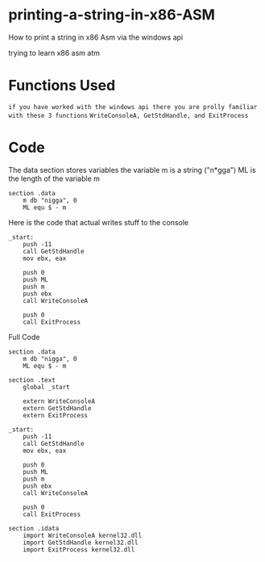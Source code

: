 # printing-a-string-in-x86-ASM
How to print a string in x86 Asm via the windows api

trying to learn x86 asm atm

# Functions Used

```if you have worked with the windows api there you are prolly familiar with these 3 functions```
```WriteConsoleA, GetStdHandle, and ExitProcess```

# Code


The data section stores variables the variable m is a string ("n*gga")
ML is the length of the variable m
```
section .data
    m db "nigga", 0
    ML equ $ - m
```

Here is the code that actual writes stuff to the console

```
_start:
    push -11                  
    call GetStdHandle  
    mov ebx, eax             

    push 0                     
    push ML        
    push m              
    push ebx                   
    call WriteConsoleA       

    push 0                     
    call ExitProcess
```

Full Code

```
section .data
    m db "nigga", 0
    ML equ $ - m    

section .text
    global _start

    extern WriteConsoleA
    extern GetStdHandle
    extern ExitProcess

_start:
    push -11                  
    call GetStdHandle  
    mov ebx, eax             

    push 0                     
    push ML        
    push m              
    push ebx                   
    call WriteConsoleA       

    push 0                     
    call ExitProcess         

section .idata
    import WriteConsoleA kernel32.dll
    import GetStdHandle kernel32.dll
    import ExitProcess kernel32.dll
```
